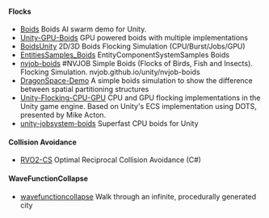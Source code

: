 
#### Flocks
* [Boids](https://github.com/MirzaBeig/Boids) Boids AI swarm demo for Unity.
* [Unity-GPU-Boids](https://github.com/Shinao/Unity-GPU-Boids) GPU powered boids with multiple implementations
* [BoidsUnity](https://github.com/jtsorlinis/BoidsUnity) 2D/3D Boids Flocking Simulation (CPU/Burst/Jobs/GPU)
* [EntitiesSamples_Boids](https://github.com/Unity-Technologies/EntityComponentSystemSamples/tree/master/EntitiesSamples/Assets/Boids) EntityComponentSystemSamples Boids
* [nvjob-boids](https://github.com/nvjob/nvjob-boids) #NVJOB Simple Boids (Flocks of Birds, Fish and Insects). Flocking Simulation. nvjob.github.io/unity/nvjob-boids
* [DragonSpace-Demo](https://github.com/Appleguysnake/DragonSpace-Demo) A simple boids simulation to show the difference between spatial partitioning structures
* [Unity-Flocking-CPU-GPU](https://github.com/CristianQiu/Unity-Flocking-CPU-GPU) CPU and GPU flocking implementations in the Unity game engine. Based on Unity's ECS implementation using DOTS, presented by Mike Acton.
* [unity-jobsystem-boids](https://github.com/komietty/unity-jobsystem-boids) Superfast CPU boids for Unity

#### Collision Avoidance
* [RVO2-CS](https://github.com/snape/RVO2-CS) Optimal Reciprocal Collision Avoidance (C#)

#### WaveFunctionCollapse
* [wavefunctioncollapse](https://github.com/marian42/wavefunctioncollapse) Walk through an infinite, procedurally generated city
